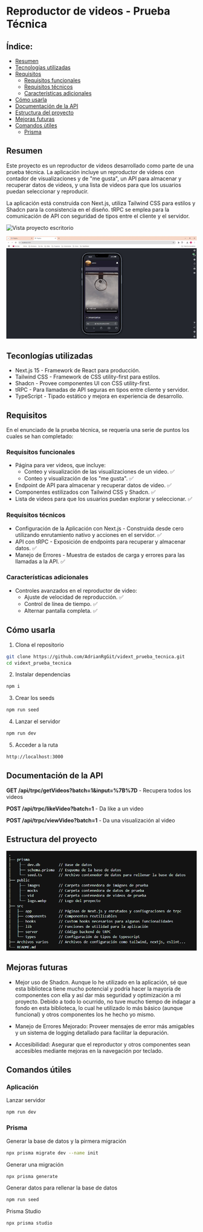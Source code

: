 # Reproductor de videos - Prueba Técnica

## Índice:

- [Resumen](#resumen)
- [Tecnologías utilizadas](#tecnologías-utilizadas)
- [Requisitos](#requisitos)
  - [Requisitos funcionales](#requisitos-funcionales)
  - [Requisitos técnicos](#requisitos-técnicos)
  - [Características adicionales](#características-adicionales)
- [Cómo usarla](#cómo-usarla)
- [Documentación de la API](#documentación-de-la-api)
- [Estructura del proyecto](#estructura-del-proyecto)
- [Mejoras futuras](#mejoras-futuras)
- [Comandos útiles](#comandos-útiles)
  - [Prisma](#prisma)

## Resumen

Este proyecto es un reproductor de videos desarrollado como parte de una prueba técnica. La aplicación incluye un reproductor de videos con contador de visualizaciones y de "me gusta", un API para almacenar y recuperar datos de videos, y una lista de videos para que los usuarios puedan seleccionar y reproducir.

La aplicación está construida con Next.js, utiliza Tailwind CSS para estilos y Shadcn para la consistencia en el diseño. tRPC se emplea para la comunicación de API con seguridad de tipos entre el cliente y el servidor.

![Vista proyecto escritorio](/public/images/readme/vid_desktop.gif)

![Vista proyecto móvil](/public/images/readme/vid_mobile.gif)

## Teconlogías utilizadas

- Next.js 15 - Framework de React para producción.
- Tailwind CSS - Framework de CSS utility-first para estilos.
- Shadcn - Provee componentes UI con CSS utility-first.
- tRPC - Para llamadas de API seguras en tipos entre cliente y servidor.
- TypeScript - Tipado estático y mejora en experiencia de desarrollo.

## Requisitos

En el enunciado de la prueba técnica, se requería una serie de puntos los cuales se han completado:

### Requisitos funcionales

- Página para ver videos, que incluye:
  - Conteo y visualización de las visualizaciones de un video. ✅
  - Conteo y visualización de los "me gusta". ✅
- Endpoint de API para almacenar y recuperar datos de video. ✅
- Componentes estilizados con Tailwind CSS y Shadcn. ✅
- Lista de videos para que los usuarios puedan explorar y seleccionar. ✅

### Requisitos técnicos

- Configuración de la Aplicación con Next.js - Construida desde cero utilizando enrutamiento nativo y acciones en el servidor. ✅
- API con tRPC - Exposición de endpoints para recuperar y almacenar datos. ✅
- Manejo de Errores - Muestra de estados de carga y errores para las llamadas a la API. ✅

### Características adicionales

- Controles avanzados en el reproductor de video:
  - Ajuste de velocidad de reproducción. ✅
  - Control de línea de tiempo. ✅
  - Alternar pantalla completa. ✅

## Cómo usarla

1. Clona el repositorio

```bash
git clone https://github.com/AdrianRgGit/vidext_prueba_tecnica.git
cd vidext_prueba_tecnica
```

2. Instalar dependencias

```bash
npm i
```

3. Crear los seeds

```bash
npm run seed
```

4. Lanzar el servidor

```bash
npm run dev
```

5. Acceder a la ruta

```bash
http://localhost:3000
```

## Documentación de la API

**GET /api/trpc/getVideos?batch=1&input=%7B%7D** - Recupera todos los videos

**POST /api/trpc/likeVideo?batch=1** - Da like a un video

**POST /api/trpc/viewVideo?batch=1** - Da una visualización al video

## Estructura del proyecto

![Estructura del proyecto](/public/images/readme/estructura_proyecto.png)

## Mejoras futuras

- Mejor uso de Shadcn. Aunque lo he utilizado en la aplicación, sé que esta biblioteca tiene mucho potencial y podría hacer la mayoría de componentes con ella y así dar más seguridad y optimización a mi proyecto. Debido a todo lo ocurrido, no tuve mucho tiempo de indagar a fondo en esta biblioteca, lo cual he utilizado lo más básico (aunque funcional) y otros componentes los he hecho yo mismo.

- Manejo de Errores Mejorado: Proveer mensajes de error más amigables y un sistema de logging detallado para facilitar la depuración.

- Accesibilidad: Asegurar que el reproductor y otros componentes sean accesibles mediante mejoras en la navegación por teclado.

## Comandos útiles

### Aplicación
Lanzar servidor

```bash
npm run dev
```

### Prisma
Generar la base de datos y la pirmera migración

```bash
npx prisma migrate dev --name init
```

Generar una migración

```bash
npx prisma generate
```

Generar datos para rellenar la base de datos

```bash
npm run seed
```

Prisma Studio

```
npx prisma studio
```
